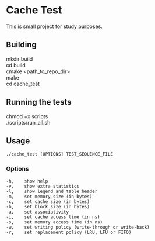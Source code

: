 # Cache Test

This is small project for study purposes.

## Building

mkdir build  
cd build  
cmake <path_to_repo_dir>  
make  
cd cache_test  

## Running the tests

chmod +x scripts  
./scripts/run_all.sh

## Usage

	./cache_test [OPTIONS] TEST_SEQUENCE_FILE

### Options
	-h,    show help
	-v,    show extra statistics
	-l,    show legend and table header
	-m,    set memory size (in bytes)
	-c,    set cache size (in bytes)
	-b,    set block size (in bytes)
	-a,    set associativity
	-i,    set cache access time (in ns)
	-s,    set memory access time (in ns)
	-w,    set writing policy (write-through or write-back)
	-r,    set replacement policy (LRU, LFU or FIFO)
